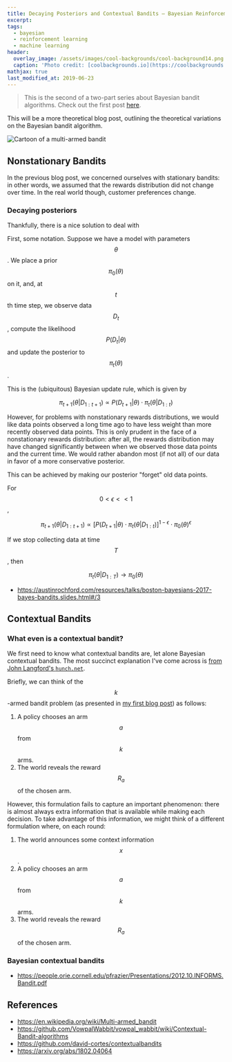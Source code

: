 ```yaml
---
title: Decaying Posteriors and Contextual Bandits — Bayesian Reinforcement Learning (Part 2)
excerpt:
tags:
  - bayesian
  - reinforcement learning
  - machine learning
header:
  overlay_image: /assets/images/cool-backgrounds/cool-background14.png
  caption: 'Photo credit: [coolbackgrounds.io](https://coolbackgrounds.io/)'
mathjax: true
last_modified_at: 2019-06-23
---
```


> This is the second of a two-part series about Bayesian bandit algorithms.
> Check out the first post [here](https://eigenfoo.xyz/bayesian-bandits/).

This will be a more theoretical blog post, outlining the theoretical variations
on the Bayesian bandit algorithm.

![Cartoon of a multi-armed bandit](https://cdn-images-1.medium.com/max/1200/1*FH4t-DcuKWfLYRWvd4JIjA.png)

## Nonstationary Bandits

In the previous blog post, we concerned ourselves with stationary bandits: in
other words, we assumed that the rewards distribution did not change over time.
In the real world though, customer preferences change.

### Decaying posteriors

Thankfully, there is a nice solution to deal with

First, some notation. Suppose we have a model with parameters $$\theta$$. We
place a prior $$\pi_0(\theta)$$ on it, and, at $$t$$th time step, we observe
data $$D_t$$, compute the likelihood $$P(D_t | \theta)$$ and update the
posterior to $$\pi_t(\theta)$$.

This is the (ubiquitous) Bayesian update rule, which is given by

$$ \pi_{t+1}(\theta | D_{1:t+1}) \propto P(D_{t+1} | \theta) \cdot \pi_t (\theta | D_{1:t}) $$

However, for problems with nonstationary rewards distributions, we would like
data points observed a long time ago to have less weight than more recently
observed data points. This is only prudent in the face of a nonstationary
rewards distribution: after all, the rewards distribution may have changed
significantly between when we observed those data points and the current time.
We would rather abandon most (if not all) of our data in favor of a more
conservative posterior.

This can be achieved by making our posterior "forget" old data points.

For $$ 0 < \epsilon << 1 $$,

$$ \pi_{t+1}(\theta | D_{1:t+1}) \propto [ P(D_{t+1} | \theta) \cdot \pi_t (\theta | D_{1:t}) ]^{1-\epsilon} \cdot \pi_0(\theta)^\epsilon $$

If we stop collecting data at time $$T$$, then

$$ \pi_t(\theta | D_{1:T}) \rightarrow \pi_0(\theta) $$

- https://austinrochford.com/resources/talks/boston-bayesians-2017-bayes-bandits.slides.html#/3

## Contextual Bandits

### What even is a contextual bandit?

We first need to know what contextual bandits are, let alone Bayesian contextual
bandits. The most succinct explanation I've come across is [from John Langford's
`hunch.net`](http://hunch.net/?p=298).

Briefly, we can think of the $$k$$-armed bandit problem (as presented in [my
first blog post](https://eigenfoo.xyz/bayesian-bandits/)) as follows:

1. A policy chooses an arm $$a$$ from $$k$$ arms.
2. The world reveals the reward $$R_a$$ of the chosen arm.

However, this formulation fails to capture an important phenomenon: there is
almost always extra information that is available while making each decision.
To take advantage of this information, we might think of a different formulation
where, on each round:

1. The world announces some context information $$x$$.
2. A policy chooses an arm $$a$$ from $$k$$ arms.
3. The world reveals the reward $$R_a$$ of the chosen arm.

### Bayesian contextual bandits

- https://people.orie.cornell.edu/pfrazier/Presentations/2012.10.INFORMS.Bandit.pdf

## References

- https://en.wikipedia.org/wiki/Multi-armed_bandit
- https://github.com/VowpalWabbit/vowpal_wabbit/wiki/Contextual-Bandit-algorithms
- https://github.com/david-cortes/contextualbandits
- https://arxiv.org/abs/1802.04064
